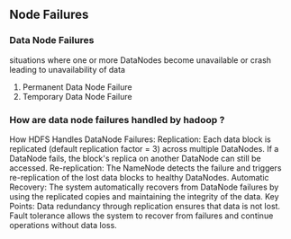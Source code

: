 ## Node Failures

### Data Node Failures
situations where one or more DataNodes become unavailable or crash leading to unavailability of data

1. Permanent Data Node Failure
2. Temporary Data Node Failure

### How are data node failures handled by hadoop ?
How HDFS Handles DataNode Failures:
Replication: Each data block is replicated (default replication factor = 3) across multiple DataNodes. If a DataNode fails, the block's replica on another DataNode can still be accessed.
Re-replication: The NameNode detects the failure and triggers re-replication of the lost data blocks to healthy DataNodes.
Automatic Recovery: The system automatically recovers from DataNode failures by using the replicated copies and maintaining the integrity of the data.
Key Points:
Data redundancy through replication ensures that data is not lost.
Fault tolerance allows the system to recover from failures and continue operations without data loss.


